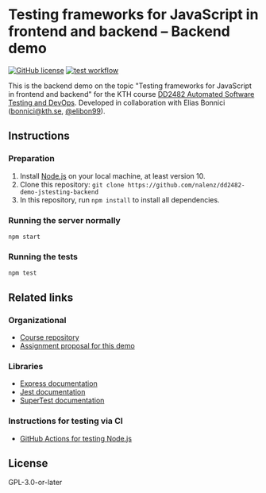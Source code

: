 # Testing frameworks for JavaScript in frontend and backend – Backend demo

[![GitHub license](https://img.shields.io/github/license/nalenz/dd2482-demo-jstesting-backend)](https://github.com/nalenz/dd2482-demo-jstesting-backend/blob/main/LICENSE) [![test workflow](https://github.com/nalenz/dd2482-demo-jstesting-backend/actions/workflows/test.yml/badge.svg)](https://github.com/nalenz/dd2482-demo-jstesting-backend/actions/workflows/test.yml)

This is the backend demo on the topic "Testing frameworks for JavaScript in frontend and backend" for the KTH course [DD2482 Automated Software Testing and DevOps](https://www.kth.se/student/kurser/kurs/DD2482?l=en). Developed in collaboration with Elias Bonnici (bonnici@kth.se, [@elibon99](https://github.com/elibon99)).

## Instructions

### Preparation

1. Install [Node.js](https://nodejs.org/en/) on your local machine, at least version 10.
2. Clone this repository: `git clone https://github.com/nalenz/dd2482-demo-jstesting-backend`
3. In this repository, run `npm install` to install all dependencies.

### Running the server normally

```
npm start
```

### Running the tests

```
npm test
```

## Related links

### Organizational

- [Course repository](https://github.com/KTH/devops-course)
- [Assignment proposal for this demo](https://github.com/KTH/devops-course/pull/1594)

### Libraries

- [Express documentation](https://expressjs.com)
- [Jest documentation](https://jestjs.io)
- [SuperTest documentation](https://github.com/visionmedia/supertest)

### Instructions for testing via CI

- [GitHub Actions for testing Node.js](https://docs.github.com/en/actions/automating-builds-and-tests/building-and-testing-nodejs-or-python)

## License

GPL-3.0-or-later
